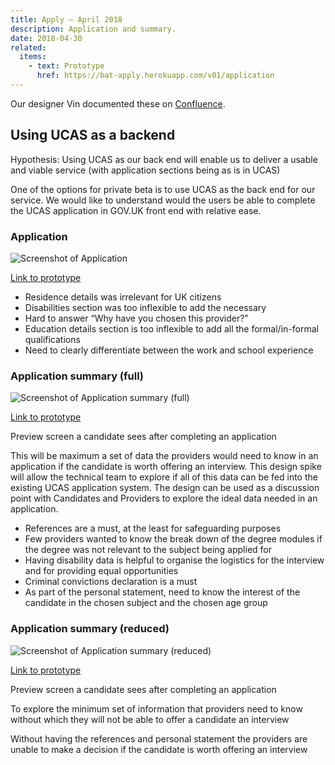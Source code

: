 ```yaml
---
title: Apply – April 2018
description: Application and summary.
date: 2018-04-30
related:
  items:
    - text: Prototype
      href: https://bat-apply.herokuapp.com/v01/application
---
```


Our designer Vin documented these on [Confluence](https://dfedigital.atlassian.net/wiki/spaces/BaT/pages/279314433/Designs).

## Using UCAS as a backend

Hypothesis: Using UCAS as our back end will enable us to deliver a usable and viable service (with application sections being as is in UCAS)

One of the options for private beta is to use UCAS as the back end for our service. We would like to understand would the users be able to complete the UCAS application in GOV.UK front end with relative ease.

### Application

![Screenshot of Application](application.png)

[Link to prototype](https://bat-apply.herokuapp.com/v01/application)

* Residence details was irrelevant for UK citizens
* Disabilities section was too inflexible to add the necessary
* Hard to answer “Why have you chosen this provider?”
* Education details section is too inflexible to add all the formal/in-formal qualifications
* Need to clearly differentiate between the work and school experience

### Application summary (full)

![Screenshot of Application summary (full)](application-summary-full.png)

[Link to prototype](https://bat-apply.herokuapp.com/v01/application/applicationSummary)

Preview screen a candidate sees after completing an application

This will be maximum a set of data the providers would need to know in an application if the candidate is worth offering an interview. This design spike will allow the technical team to explore if all of this data can be fed into the existing UCAS application system. The design can be used as a discussion point with Candidates and Providers to explore the ideal data needed in an application.

* References are a must, at the least for safeguarding purposes
* Few providers wanted to know the break down of the degree modules if the degree was not relevant to the subject being applied for
* Having disability data is helpful to organise the logistics for the interview and for providing equal opportunities
* Criminal convictions declaration is a must
* As part of the personal statement, need to know the interest of the candidate in the chosen subject and the chosen age group

### Application summary (reduced)

![Screenshot of Application summary (reduced)](application-summary-reduced.png)

[Link to prototype](https://bat-apply.herokuapp.com/v01/application/applicationSummary_strippedDown)

Preview screen a candidate sees after completing an application

To explore the minimum set of information that providers need to know without which they will not be able to offer a candidate an interview

Without having the references and personal statement the providers are unable to make a decision if the candidate is worth offering an interview
